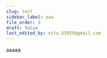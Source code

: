 ```yaml
---
slug: test
sidebar_label: aaa
file_order: 3
draft: false
last_edited_by: eito.55855@gmail.com
---
```

aaaaa